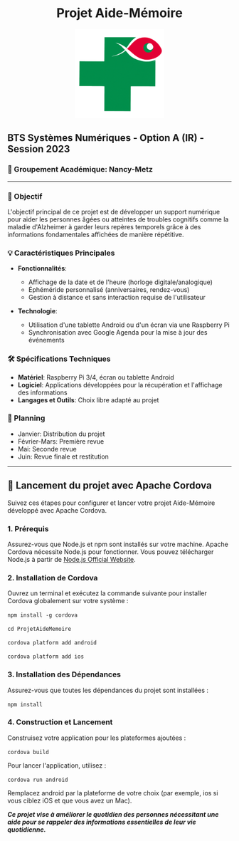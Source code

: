 <h1 align="center">Projet Aide-Mémoire</h1>

<p align="center">
  <img src="https://github.com/kjarret/AideMemoire/blob/main/www/img/logo.png" width="200" height="200">
</p>

## BTS Systèmes Numériques - Option A (IR) - Session 2023

### 📍 Groupement Académique: Nancy-Metz

---

### 🚀 Objectif

L'objectif principal de ce projet est de développer un support numérique pour aider les personnes âgées ou atteintes de troubles cognitifs comme la maladie d'Alzheimer à garder leurs repères temporels grâce à des informations fondamentales affichées de manière répétitive.

### 💡 Caractéristiques Principales

- **Fonctionnalités**:
  - Affichage de la date et de l'heure (horloge digitale/analogique)
  - Éphéméride personnalisé (anniversaires, rendez-vous)
  - Gestion à distance et sans interaction requise de l'utilisateur

- **Technologie**:
  - Utilisation d'une tablette Android ou d'un écran via une Raspberry Pi
  - Synchronisation avec Google Agenda pour la mise à jour des événements

### 🛠 Spécifications Techniques

- **Matériel**: Raspberry Pi 3/4, écran ou tablette Android
- **Logiciel**: Applications développées pour la récupération et l'affichage des informations
- **Langages et Outils**: Choix libre adapté au projet

### 📅 Planning

- Janvier: Distribution du projet
- Février-Mars: Première revue
- Mai: Seconde revue
- Juin: Revue finale et restitution

---

## 🚀 Lancement du projet avec Apache Cordova

Suivez ces étapes pour configurer et lancer votre projet Aide-Mémoire développé avec Apache Cordova.

### 1. Prérequis

Assurez-vous que Node.js et npm sont installés sur votre machine. Apache Cordova nécessite Node.js pour fonctionner. Vous pouvez télécharger Node.js à partir de [Node.js Official Website](https://nodejs.org/).

### 2. Installation de Cordova

Ouvrez un terminal et exécutez la commande suivante pour installer Cordova globalement sur votre système :

```npm install -g cordova```

```cd ProjetAideMemoire```

```cordova platform add android```

```cordova platform add ios```

### 3. Installation des Dépendances
Assurez-vous que toutes les dépendances du projet sont installées :

```npm install```

### 4. Construction et Lancement
Construisez votre application pour les plateformes ajoutées :

```cordova build```

Pour lancer l'application, utilisez :

```cordova run android```

Remplacez android par la plateforme de votre choix (par exemple, ios si vous ciblez iOS et que vous avez un Mac).

***Ce projet vise à améliorer le quotidien des personnes nécessitant une aide pour se rappeler des informations essentielles de leur vie quotidienne.***

